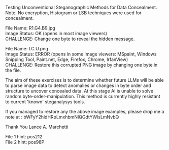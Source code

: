 Testing Unconventional Steganographic Methods for Data Concealment.
Note: No encryption, Histogram or LSB techniques were used for concealment.
    
	
File Name:    R1.G4.B9.jpg   
  Image Status: OK   (opens in most image viewers)  
  CHALLENGE: Change one byte to reveal the hidden message.

	
File Name:    I.C.U.png  
  Image Status: ERROR (opens in some image viewers: MSpaint, Windows Snipping Tool, Paint.net, Edge, Firefox, Chrome, IrfanView)  
  CHALLENGE:  Restore this corrupted PNG image by changing one byte in the file. 
	
The aim of these exercises is to determine whether future LLMs will be able to parse image data to detect anomalies or changes in byte order and structure to uncover concealed data.
At this stage AI is unable to solve random byte-order-manipulation.
This method is currently highly resistant to current 'known' steganalysys tools.

	
 If you managed to restore any the above image examples, please drop me a note at : bWFyY2hldHRpLmxhbmNlQGdtYWlsLmNvbQ

Thank You
Lance A. Marchetti


File 1 hint:   pos212.  
File 2 hint:   pos98P  
















































































































































